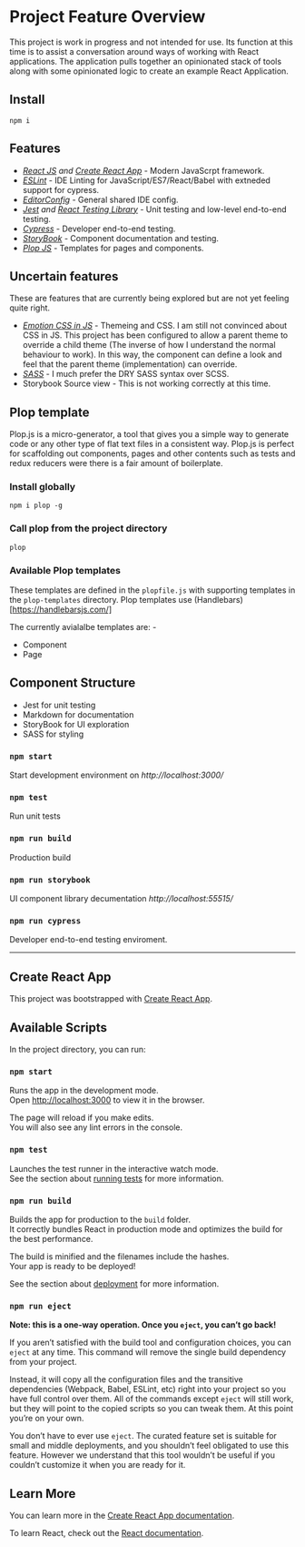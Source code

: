 # Project Feature Overview

This project is work in progress and not intended for use. Its function at this time is to assist a conversation around ways of working with React applications. The application pulls together an opinionated stack of tools along with some opinionated logic to create an example React Application.

## Install

`npm i`

## Features

- *[React JS](https://reactjs.org/) and [Create React App](https://github.com/facebook/create-react-app)* - Modern JavaScrpt framework.
- *[ESLint](https://eslint.org/)* - IDE Linting for JavaScript/ES7/React/Babel with extneded support for cypress.
- *[EditorConfig](https://editorconfig.org/)* - General shared IDE config.
- *[Jest](https://jestjs.io/) and [React Testing Library](https://testing-library.com/)* - Unit testing and low-level end-to-end testing.
- *[Cypress](https://www.cypress.io/)* - Developer end-to-end testing.
- *[StoryBook](https://storybook.js.org/)* - Component documentation and testing.
- *[Plop JS](https://plopjs.com/)* - Templates for pages and components.

## Uncertain features

These are features that are currently being explored but are not yet feeling quite right.

- *[Emotion CSS in JS](https://emotion.sh/docs/introduction)* - Themeing and CSS. I am still not convinced about CSS in JS. This project has been configured to allow a parent theme to override a child theme (The inverse of how I understand the normal behaviour to work). In this way, the component can define a look and feel that the parent theme (implementation) can override.
- *[SASS](https://sass-lang.com/)* - I much prefer the DRY SASS syntax over SCSS.
- Storybook Source view - This is not working correctly at this time.

## Plop template

Plop.js is a micro-generator, a tool that gives you a simple way to generate code or any other type of flat text files in a consistent way. Plop.js is perfect for scaffolding out components, pages and other contents such as tests and redux reducers were there is a fair amount of boilerplate.

### Install globally

`npm i plop -g`

### Call plop from the project directory

`plop`

### Available Plop templates

These templates are defined in the `plopfile.js` with supporting templates in the `plop-templates` directory. Plop templates use (Handlebars)[https://handlebarsjs.com/]

The currently avialalbe templates are: -

- Component
- Page

## Component Structure

- Jest for unit testing
- Markdown for documentation
- StoryBook for UI exploration
- SASS for styling

### `npm start`

Start development environment on *http://localhost:3000/*

### `npm test`

Run unit tests

### `npm run build`

Production build

### `npm run storybook`

UI component library decumentation *http://localhost:55515/*

### `npm run cypress`

Developer end-to-end testing enviroment.

----

## Create React App

This project was bootstrapped with [Create React App](https://github.com/facebook/create-react-app).

## Available Scripts

In the project directory, you can run:

### `npm start`

Runs the app in the development mode.<br>
Open [http://localhost:3000](http://localhost:3000) to view it in the browser.

The page will reload if you make edits.<br>
You will also see any lint errors in the console.

### `npm test`

Launches the test runner in the interactive watch mode.<br>
See the section about [running tests](https://facebook.github.io/create-react-app/docs/running-tests) for more information.

### `npm run build`

Builds the app for production to the `build` folder.<br>
It correctly bundles React in production mode and optimizes the build for the best performance.

The build is minified and the filenames include the hashes.<br>
Your app is ready to be deployed!

See the section about [deployment](https://facebook.github.io/create-react-app/docs/deployment) for more information.

### `npm run eject`

**Note: this is a one-way operation. Once you `eject`, you can’t go back!**

If you aren’t satisfied with the build tool and configuration choices, you can `eject` at any time. This command will remove the single build dependency from your project.

Instead, it will copy all the configuration files and the transitive dependencies (Webpack, Babel, ESLint, etc) right into your project so you have full control over them. All of the commands except `eject` will still work, but they will point to the copied scripts so you can tweak them. At this point you’re on your own.

You don’t have to ever use `eject`. The curated feature set is suitable for small and middle deployments, and you shouldn’t feel obligated to use this feature. However we understand that this tool wouldn’t be useful if you couldn’t customize it when you are ready for it.

## Learn More

You can learn more in the [Create React App documentation](https://facebook.github.io/create-react-app/docs/getting-started).

To learn React, check out the [React documentation](https://reactjs.org/).